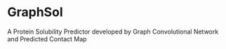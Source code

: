 # GraphSol
A Protein Solubility Predictor developed by Graph Convolutional Network and Predicted Contact Map
